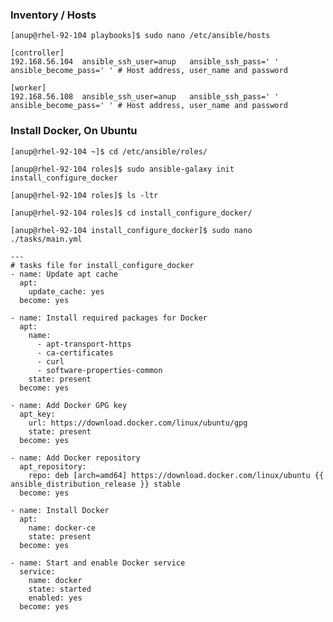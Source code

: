 ### Inventory / Hosts

    [anup@rhel-92-104 playbooks]$ sudo nano /etc/ansible/hosts 
    
    [controller]
    192.168.56.104  ansible_ssh_user=anup   ansible_ssh_pass=' ' ansible_become_pass=' ' # Host address, user_name and password
    
    [worker]
    192.168.56.108  ansible_ssh_user=anup   ansible_ssh_pass=' ' ansible_become_pass=' ' # Host address, user_name and password


### Install Docker, On Ubuntu

`[anup@rhel-92-104 ~]$ cd /etc/ansible/roles/`

`[anup@rhel-92-104 roles]$ sudo ansible-galaxy init install_configure_docker`

`[anup@rhel-92-104 roles]$ ls -ltr`

`[anup@rhel-92-104 roles]$ cd install_configure_docker/`

`[anup@rhel-92-104 install_configure_docker]$ sudo nano ./tasks/main.yml `

    ---
    # tasks file for install_configure_docker
    - name: Update apt cache
      apt:
        update_cache: yes
      become: yes
    
    - name: Install required packages for Docker
      apt:
        name:
          - apt-transport-https
          - ca-certificates
          - curl
          - software-properties-common
        state: present
      become: yes
    
    - name: Add Docker GPG key
      apt_key:
        url: https://download.docker.com/linux/ubuntu/gpg
        state: present
      become: yes
    
    - name: Add Docker repository
      apt_repository:
        repo: deb [arch=amd64] https://download.docker.com/linux/ubuntu {{ ansible_distribution_release }} stable
      become: yes
    
    - name: Install Docker
      apt:
        name: docker-ce
        state: present
      become: yes
    
    - name: Start and enable Docker service
      service:
        name: docker
        state: started
        enabled: yes
      become: yes


